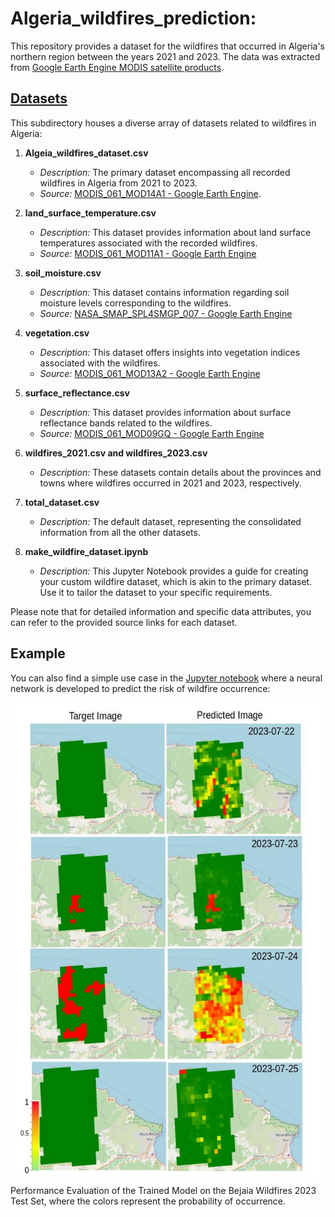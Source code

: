 # Algeria_wildfires_prediction:

This repository provides a dataset for the wildfires that occurred in Algeria's northern region between the years 2021 and 2023. The data was extracted from [Google Earth Engine MODIS satellite products](https://developers.google.com/earth-engine/datasets/catalog/MODIS_061_MOD14A1).

## [Datasets](https://github.com/oppenheimer3/Algeria_wildfires_prediction/tree/master/datasets)

This subdirectory houses a diverse array of datasets related to wildfires in Algeria:

1. **Algeia_wildfires_dataset.csv**
   - *Description:* The primary dataset encompassing all recorded wildfires in Algeria from 2021 to 2023.
   - *Source:* [MODIS_061_MOD14A1 - Google Earth Engine](https://developers.google.com/earth-engine/datasets/catalog/MODIS_061_MOD14A1#bands).

2. **land_surface_temperature.csv**
   - *Description:* This dataset provides information about land surface temperatures associated with the recorded wildfires.
   - *Source:* [MODIS_061_MOD11A1 - Google Earth Engine](https://developers.google.com/earth-engine/datasets/catalog/MODIS_061_MOD11A1#bands)

3. **soil_moisture.csv**
   - *Description:* This dataset contains information regarding soil moisture levels corresponding to the wildfires.
   - *Source:* [NASA_SMAP_SPL4SMGP_007 - Google Earth Engine](https://developers.google.com/earth-engine/datasets/catalog/NASA_SMAP_SPL4SMGP_007#bands)

4. **vegetation.csv**
   - *Description:* This dataset offers insights into vegetation indices associated with the wildfires.
   - *Source:* [MODIS_061_MOD13A2 - Google Earth Engine](https://developers.google.com/earth-engine/datasets/catalog/MODIS_061_MOD13A2#bands)

5. **surface_reflectance.csv**
   - *Description:* This dataset provides information about surface reflectance bands related to the wildfires.
   - *Source:* [MODIS_061_MOD09GQ - Google Earth Engine](https://developers.google.com/earth-engine/datasets/catalog/MODIS_061_MOD09GQ#bands)

6. **wildfires_2021.csv and wildfires_2023.csv**
   - *Description:* These datasets contain details about the provinces and towns where wildfires occurred in 2021 and 2023, respectively.

7. **total_dataset.csv**
   - *Description:* The default dataset, representing the consolidated information from all the other datasets.

8. **make_wildfire_dataset.ipynb**
   - *Description:* This Jupyter Notebook provides a guide for creating your custom wildfire dataset, which is akin to the primary dataset. Use it to tailor the dataset to your specific requirements.


Please note that for detailed information and specific data attributes, you can refer to the provided source links for each dataset.

## Example
You can also find a simple use case in the [Jupyter notebook](https://github.com/oppenheimer3/Algeria_wildfires_prediction/blob/master/model.ipynb) where a neural network is developed to predict the risk of wildfire occurrence:

![Performance Evaluation of The Trained Model on the Bejaia Wildfires 2023 Test Set.](image.png)
Performance Evaluation of the Trained Model on the Bejaia Wildfires 2023 Test Set, where the colors represent the probability of occurrence.